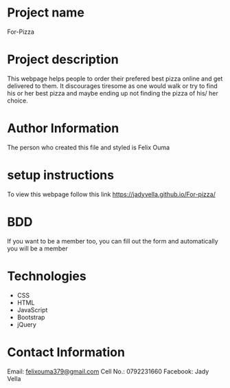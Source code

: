 # Project name
For-Pizza

# Project description
This webpage helps people to order their prefered best pizza online and get delivered to them. It discourages tiresome as one would walk or try to find his or her best pizza and maybe ending up not finding the pizza of his/ her choice.

# Author Information
The person who created this file and styled is Felix Ouma

# setup instructions
To view this webpage follow this link https://jadyvella.github.io/For-pizza/

# BDD
If you want to be a member too, you can fill out the form and automatically you will be a member

# Technologies
* CSS
* HTML
* JavaScript
* Bootstrap
* jQuery

# Contact Information
Email: felixouma379@gmail.com
Cell No.: 0792231660
Facebook: Jady Vella